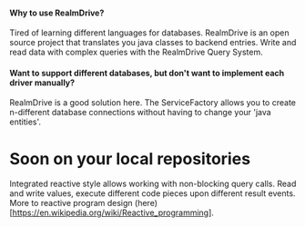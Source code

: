 #### Why to use RealmDrive?
Tired of learning different languages for databases. RealmDrive is an open source project that translates you java classes to backend entries. Write and read data with complex queries with the RealmDrive Query System.
#### Want to support different databases, but don't want to implement each driver manually?
RealmDrive is a good solution here. The ServiceFactory allows you to create n-different database connections without having to change your 'java entities'.

# Soon on your local repositories
Integrated reactive style allows working with non-blocking query calls. Read and write values, execute different code pieces upon different result events. More to reactive program design (here) [https://en.wikipedia.org/wiki/Reactive_programming].
